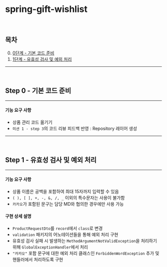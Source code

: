 # spring-gift-wishlist

<br>

## 목차

0. [0단계 - 기본 코드 준비](#step-0---기본-코드-준비)
1. [1단계 - 유효성 검사 및 예외 처리](#step-1---유효성-검사-및-예외-처리)

---

<br>

## Step 0 - 기본 코드 준비

---

#### 기능 요구 사항

- 상품 관리 코드 옮기기
- `미션 1 - step 3`의 코드 리뷰 피드백 반영 : Repository 레이어 생성

---

<br>

## Step 1 - 유효성 검사 및 예외 처리

---

#### 기능 요구 사항

- 상품 이름은 공백을 포함하여 최대 15자까지 입력할 수 있음
- `( ), [ ], +, -, &, /, _` 이외의 특수문자는 사용이 불가함
- `카카오`가 포함된 문구는 담당 MD와 협의한 경우에만 사용 가능


#### 구현 상세 설명

- `ProductRequestDto`를 `record`에서 `class`로 변경
- `validation` 패키지의 어노테이션들을 통해 예외 처리 구현
- 유효성 검사 실패 시 발생하는 `MethodArgumentNotValidException`을 처리하기 위해 `GlobalExceptionHandler`에서 처리
- `"카카오"` 포함 문구에 대한 예외 처리 클래스인 `ForbiddenWordException` 추가 및 핸들러에서 처리하도록 구현